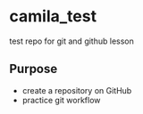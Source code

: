 # camila_test
test repo for git and github lesson

## Purpose
- create a repository on GitHub
- practice git workflow
